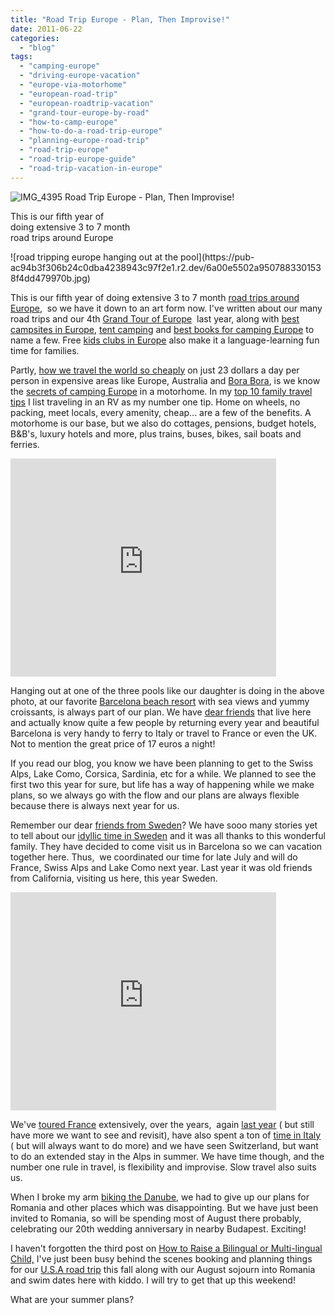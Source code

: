 ```yaml
---
title: "Road Trip Europe - Plan, Then Improvise!"
date: 2011-06-22
categories: 
  - "blog"
tags: 
  - "camping-europe"
  - "driving-europe-vacation"
  - "europe-via-motorhome"
  - "european-road-trip"
  - "european-roadtrip-vacation"
  - "grand-tour-europe-by-road"
  - "how-to-camp-europe"
  - "how-to-do-a-road-trip-europe"
  - "planning-europe-road-trip"
  - "road-trip-europe"
  - "road-trip-europe-guide"
  - "road-trip-vacation-in-europe"
---
```


 ![IMG_4395](https://pub-ac94b3f306b24c0dba4238943c97f2e1.r2.dev/6a00e5502a9507883301543320ef79970c.jpg) Road Trip Europe - Plan, Then Improvise!

This is our fifth year of  
doing extensive 3 to 7 month  
road trips around Europe

<!--more--> ![road tripping europe hanging out at the pool](https://pub-ac94b3f306b24c0dba4238943c97f2e1.r2.dev/6a00e5502a9507883301538f4dd479970b.jpg)  
  
  
This is our fifth year of doing extensive 3 to 7 month [road trips around Europe](https://pub-ac94b3f306b24c0dba4238943c97f2e1.r2.dev/2009/06/-6-month-european-family-road-trip-09.html "road trips around Europe"),  so we have it down to an art form now. I've written about our many road trips and our 4th [Grand Tour of Europe](https://pub-ac94b3f306b24c0dba4238943c97f2e1.r2.dev/2010/06/grand-tour-europe-iv-family-travel-extended-vacation-road-trip-summer-holiday-abroad.html "grand tour of europe")  last year, along with [best campsites in Europe](https://pub-ac94b3f306b24c0dba4238943c97f2e1.r2.dev/2010/05/camping-europe-in-a-motorhome-rv-5-best-sites-roadtrip-europe-family-travel-budget-best-price.html "best campsites in europe"), [tent camping](https://pub-ac94b3f306b24c0dba4238943c97f2e1.r2.dev/2010/06/big-tent-camping-in-europe-glamping-european-style-frugal-minimalist-luxury-backpacking-flashpacking.html "tent camping in europe") and [best books for camping Europe](https://pub-ac94b3f306b24c0dba4238943c97f2e1.r2.dev/2010/06/big-tent-camping-in-europe-glamping-european-style-frugal-minimalist-luxury-backpacking-flashpacking.html "best books for camping europe") to name a few. Free [kids clubs in Europe](https://pub-ac94b3f306b24c0dba4238943c97f2e1.r2.dev/2010/08/camping-europe-with-kids-free-kids-clubs-family-friendly-international-travel-tips.html "kid's clubs in Europe for family travel") also make it a language-learning fun time for families.  
  
Partly, [how we travel the world so cheaply](https://pub-ac94b3f306b24c0dba4238943c97f2e1.r2.dev/2010/04/around-the-world-family-travel-soultravelers3-digital-nomad-global-international-family-travel.html "how we travel the world so cheaply") on just 23 dollars a day per person in expensive areas like Europe, Australia and [Bora Bora](https://pub-ac94b3f306b24c0dba4238943c97f2e1.r2.dev/2010/11/bora-bora-on-a-cheap-budget-travel-tahiti-moorea-and-french-polynesia.html "bora bora"), is we know the [secrets of camping Europe](https://pub-ac94b3f306b24c0dba4238943c97f2e1.r2.dev/2010/01/our-3-best-kept-family-travel-secrets-adventure-4-years-on-the-road-meme-family-travel-around-the-wo.html "secrets of camping europe") in a motorhome. In my [top 10 family travel tips](https://pub-ac94b3f306b24c0dba4238943c97f2e1.r2.dev/2008/05/top-10-family-t.html "top 10 family travel tips") I list traveling in an RV as my number one tip. Home on wheels, no packing, meet locals, every amenity, cheap... are a few of the benefits. A motorhome is our base, but we also do cottages, pensions, budget hotels, B&B's, luxury hotels and more, plus trains, buses, bikes, sail boats and ferries.  
  

<iframe src="http://www.youtube.com/embed/L1AspeNfcGE?rel=0" width="425" frameborder="0" height="349"></iframe>

  
  
Hanging out at one of the three pools like our daughter is doing in the above photo, at our favorite [Barcelona beach resort](https://pub-ac94b3f306b24c0dba4238943c97f2e1.r2.dev/2007/05/barcelona-beach.html "barcelona beach resort") with sea views and yummy croissants, is always part of our plan. We have [dear friends](https://pub-ac94b3f306b24c0dba4238943c97f2e1.r2.dev/2007/05/barcelona-beach.html "dear friends in barcelona") that live here and actually know quite a few people by returning every year and beautiful Barcelona is very handy to ferry to Italy or travel to France or even the UK. Not to mention the great price of 17 euros a night!  
  
If you read our blog, you know we have been planning to get to the Swiss Alps, Lake Como, Corsica, Sardinia, etc for a while. We planned to see the first two this year for sure, but life has a way of happening while we make plans, so we always go with the flow and our plans are always flexible because there is always next year for us.  
  
Remember our dear [friends from Sweden](https://pub-ac94b3f306b24c0dba4238943c97f2e1.r2.dev/2009/05/family-travel-photo-sweden-reindeer-meat-in-kota-traditional-sami-lapland.html "eating in kota in sweden reindeer meat")? We have sooo many stories yet to tell about our [idyllic time in Sweden](https://pub-ac94b3f306b24c0dba4238943c97f2e1.r2.dev/2010/03/funniest-kids-soultravelers3-family-travel-best-funny-youtube-global-kids-hilarious-sweden-trumpet-v.html "sweden family vacation") and it was all thanks to this wonderful family. They have decided to come visit us in Barcelona so we can vacation together here. Thus,  we coordinated our time for late July and will do France, Swiss Alps and Lake Como next year. Last year it was old friends from California, visiting us here, this year Sweden.  
  

<iframe src="http://www.youtube.com/embed/2nKzCnsZIVg?rel=0" width="425" frameborder="0" height="349"></iframe>

  
  
We've [toured France](https://pub-ac94b3f306b24c0dba4238943c97f2e1.r2.dev/2011/04/paris-france-travel-guide-by-mozart.html "paris guide tour france") extensively, over the years,  again [last year](https://pub-ac94b3f306b24c0dba4238943c97f2e1.r2.dev/2010/07/colliore-france-on-bastille-day-family-travel-pyrennees-catalonia-beautiful-village-on-the-med-sea.html "visiting Colliore france") ( but still have more we want to see and revisit), have also spent a ton of [time in Italy](https://pub-ac94b3f306b24c0dba4238943c97f2e1.r2.dev/2009/07/7-best-reasons-to-travel-cinque-terre-italy.html "why vacation in Cinque terre, Italy") ( but will always want to do more) and we have seen Switzerland, but want to do an extended stay in the Alps in summer. We have time though, and the number one rule in travel, is flexibility and improvise. Slow travel also suits us.  
  
When I broke my arm [biking the Danube](https://pub-ac94b3f306b24c0dba4238943c97f2e1.r2.dev/2009/09/-a-travelers-tragic-tale-handling-travel-disasters-medical-emergency-.html "biking the danube"), we had to give up our plans for Romania and other places which was disappointing. But we have just been invited to Romania, so will be spending most of August there probably, celebrating our 20th wedding anniversary in nearby Budapest. Exciting!  
  
I haven't forgotten the third post on [How to Raise a Bilingual or Multi-lingual Child,](https://pub-ac94b3f306b24c0dba4238943c97f2e1.r2.dev/2011/06/how-to-raise-a-bilingual-or-multi-lingual-child.html "how to raise a bilingual or multi-lingual child") I've just been busy behind the scenes booking and planning things for our [U.S.A road trip](https://pub-ac94b3f306b24c0dba4238943c97f2e1.r2.dev/2011/06/road-trip-usa.html "usa road trip") this fall along with our August sojourn into Romania and swim dates here with kiddo. I will try to get that up this weekend!  
  
What are your summer plans?
